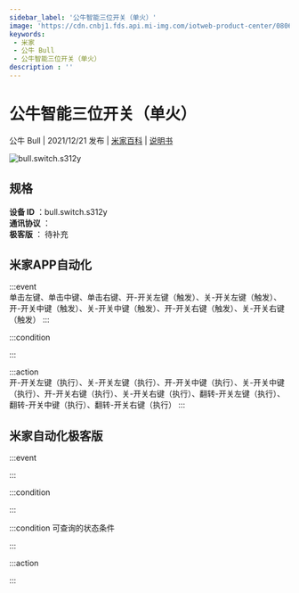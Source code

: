 ```yaml
---
sidebar_label: '公牛智能三位开关（单火）'
image: 'https://cdn.cnbj1.fds.api.mi-img.com/iotweb-product-center/0806d4845c0d74c1d037b900e0c08884_1636428070980.png?GalaxyAccessKeyId=AKVGLQWBOVIRQ3XLEW&Expires=9223372036854775807&Signature=jwOD8pp9nzwe74jt/YjVc5YoNaI='
keywords: 
 - 米家
 - 公牛 Bull
 - 公牛智能三位开关（单火）
description : ''
---
```

# 公牛智能三位开关（单火）

公牛 Bull | 2021/12/21 发布 | [米家百科](https://home.mi.com/webapp/content/baike/product/index.html?model=bull.switch.s312y) | [说明书](https://home.mi.com/views/introduction.html?model=bull.switch.s312y&region=cn)

![bull.switch.s312y](https://cdn.cnbj1.fds.api.mi-img.com/iotweb-product-center/0806d4845c0d74c1d037b900e0c08884_1636428070980.png?GalaxyAccessKeyId=AKVGLQWBOVIRQ3XLEW&Expires=9223372036854775807&Signature=jwOD8pp9nzwe74jt/YjVc5YoNaI=)

## 规格  
> 
**设备 ID** ：bull.switch.s312y  
**通讯协议** ：  
**极客版**  ： 待补充 


## 米家APP自动化  

:::event  
单击左键、单击中键、单击右键、开-开关左键（触发）、关-开关左键（触发）、开-开关中键（触发）、关-开关中键（触发）、开-开关右键（触发）、关-开关右键（触发）
:::

:::condition  

:::

:::action   
开-开关左键（执行）、关-开关左键（执行）、开-开关中键（执行）、关-开关中键（执行）、开-开关右键（执行）、关-开关右键（执行）、翻转-开关左键（执行）、翻转-开关中键（执行）、翻转-开关右键（执行）
:::

## 米家自动化极客版  

:::event  

:::

:::condition  

:::

:::condition 可查询的状态条件  

:::

:::action  

:::

        
